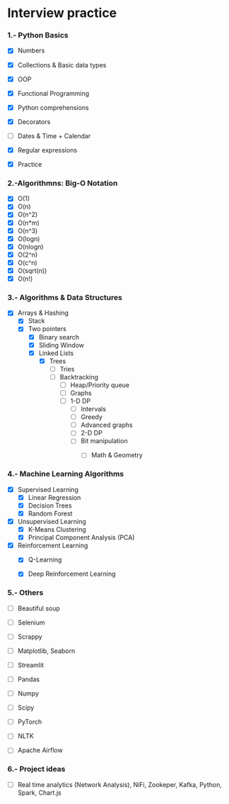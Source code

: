 # Interview practice

### 1.- Python Basics
- [X] Numbers
- [X] Collections & Basic data types
- [X] OOP
- [X] Functional Programming
- [X] Python comprehensions
- [X] Decorators
- [ ] Dates & Time + Calendar
- [X] Regular expressions
- [X] Practice


### 2.-Algorithmns: Big-O Notation
- [X] O(1)
- [X] O(n)
- [X] O(n^2)
- [X] O(n*m)
- [X] O(n^3)
- [X] O(logn)
- [X] O(nlogn)
- [X] O(2^n)
- [X] O(c^n)
- [X] O(sqrt(n))
- [X] O(n!)

### 3.- Algorithms & Data Structures
- [X] Arrays & Hashing
    - [X] Stack
    - [X] Two pointers
        - [X] Binary search
        - [X] Sliding Window
        - [X] Linked Lists
            - [X] Trees
                - [ ] Tries
                - [ ] Backtracking
                    - [ ] Heap/Priority queue
                    - [ ] Graphs
                    - [ ] 1-D DP
                        - [ ] Intervals
                        - [ ] Greedy
                        - [ ] Advanced graphs
                        - [ ] 2-D DP
                        - [ ] Bit manipulation
                            - [ ] Math & Geometry



### 4.- Machine Learning Algorithms
- [X] Supervised Learning
    - [X] Linear Regression
    - [X] Decision Trees
    - [X] Random Forest
- [X] Unsupervised Learning
    - [X] K-Means Clustering
    - [X] Principal Component Analysis (PCA)
- [X] Reinforcement Learning
    - [X] Q-Learning
    - [X] Deep Reinforcement Learning


### 5.- Others
- [ ] Beautiful soup
- [ ] Selenium
- [ ] Scrappy
- [ ] Matplotlib, Seaborn
- [ ] Streamlit
- [ ] Pandas
- [ ] Numpy
- [ ] Scipy
- [ ] PyTorch
- [ ] NLTK
- [ ] Apache Airflow 



### 6.- Project ideas
- [ ] Real time analytics (Network Analysis), NiFi, Zookeper, Kafka, Python, Spark, Chart.js